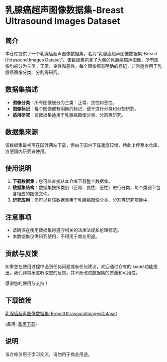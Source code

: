 # 乳腺癌超声图像数据集-Breast Ultrasound Images Dataset

## 简介

本仓库提供了一个乳腺癌超声图像数据集，名为“乳腺癌超声图像数据集-Breast Ultrasound Images Dataset”。该数据集包含了大量的乳腺癌超声图像，所有图像均被分为三类：正常、良性和恶性。每个图像都有明确的标记，非常适合用于乳腺癌图像分类、分割等研究。

## 数据集描述

- **图像分类**：所有图像被分为三类：正常、良性和恶性。
- **图像标记**：每个图像都有明确的标记，便于进行分类和分割研究。
- **适用研究**：该数据集适用于乳腺癌图像分类、分割等研究。

## 数据集来源

该数据集最初可在国外网站下载，但由于国内下载速度较慢，特此上传至本仓库，方便国内研究者使用。

## 使用说明

1. **下载数据集**：您可以直接从本仓库下载整个数据集。
2. **数据集结构**：数据集按照类别（正常、良性、恶性）进行分类，每个类别下包含相应的图像文件。
3. **研究应用**：您可以将该数据集用于乳腺癌图像分类、分割等研究项目中。

## 注意事项

- 请确保在使用数据集时遵守相关的法律法规和伦理规范。
- 本数据集仅供研究使用，不得用于商业用途。

## 贡献与反馈

如果您在使用过程中遇到任何问题或有任何建议，欢迎通过仓库的Issues功能提出。我们非常乐意听取您的反馈，并不断改进数据集的质量和可用性。

感谢您的使用与支持！

## 下载链接
[乳腺癌超声图像数据集-BreastUltrasoundImagesDataset](https://pan.quark.cn/s/9efb3f2de46e) 

(备用: [备用下载](https://pan.baidu.com/s/1DTrU53iMrtSHNMeezd1YKg?pwd=1234))

## 说明

该仓库仅用于学习交流，请勿用于商业用途。
